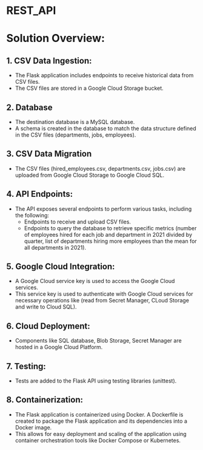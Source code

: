 # REST_API

# Solution Overview:

## 1. CSV Data Ingestion:

  - The Flask application includes endpoints to receive historical data from CSV files.
  - The CSV files are stored in a Google Cloud Storage bucket.

## 2. Database

  - The destination database is a MySQL database.
  - A schema is created in the database to match the data structure defined in the CSV files (departments, jobs, employees).

## 3. CSV Data Migration

  - The CSV files (hired_employees.csv, departments.csv, jobs.csv) are uploaded from Google Cloud Storage to Google Cloud SQL.

## 4. API Endpoints:

  - The API exposes several endpoints to perform various tasks, including the following:
    - Endpoints to receive and upload CSV files.
    - Endpoints to query the database to retrieve specific metrics (number of employees hired for each job and department in 2021 divided by quarter, list of departments hiring more employees than the mean for all departments in 2021).

## 5. Google Cloud Integration:

  - A Google Cloud service key is used to access the Google Cloud services.
  - This service key is used to authenticate with Google Cloud services for necessary operations like (read from Secret Manager, CLoud Storage and write to Cloud SQL).

## 6. Cloud Deployment:

  - Components like SQL database, Blob Storage, Secret Manager are hosted in a Google Cloud Platform.

## 7. Testing:

  - Tests are added to the Flask API using testing libraries (unittest).

## 8. Containerization:

  - The Flask application is containerized using Docker. A Dockerfile is created to package the Flask application and its dependencies into a Docker image.
  - This allows for easy deployment and scaling of the application using container orchestration tools like Docker Compose or Kubernetes.
